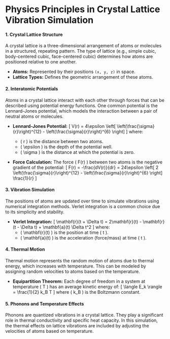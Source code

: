 # Physics Principles in Crystal Lattice Vibration Simulation

#### 1. Crystal Lattice Structure
A crystal lattice is a three-dimensional arrangement of atoms or molecules in a structured, repeating pattern. The type of lattice (e.g., simple cubic, body-centered cubic, face-centered cubic) determines how atoms are positioned relative to one another.

- **Atoms:** Represented by their positions `(x, y, z)` in space.
- **Lattice Types:** Defines the geometric arrangement of these atoms.

#### 2. Interatomic Potentials
Atoms in a crystal lattice interact with each other through forces that can be described using potential energy functions. One common potential is the Lennard-Jones potential, which models the interaction between a pair of neutral atoms or molecules.

- **Lennard-Jones Potential:**
  \[
  V(r) = 4\epsilon \left[ \left(\frac{\sigma}{r}\right)^{12} - \left(\frac{\sigma}{r}\right)^{6} \right]
  \]
  where:
  - \( r \) is the distance between two atoms.
  - \( \epsilon \) is the depth of the potential well.
  - \( \sigma \) is the distance at which the potential is zero.

- **Force Calculation:**
  The force \( F(r) \) between two atoms is the negative gradient of the potential:
  \[
  F(r) = -\frac{dV(r)}{dr} = 24\epsilon \left[ 2 \left(\frac{\sigma}{r}\right)^{12} - \left(\frac{\sigma}{r}\right)^{6} \right] \frac{1}{r}
  \]

#### 3. Vibration Simulation
The positions of atoms are updated over time to simulate vibrations using numerical integration methods. Verlet integration is a common choice due to its simplicity and stability.

- **Verlet Integration:**
  \[
  \mathbf{r}(t + \Delta t) = 2\mathbf{r}(t) - \mathbf{r}(t - \Delta t) + \mathbf{a}(t) \Delta t^2
  \]
  where:
  - \( \mathbf{r}(t) \) is the position at time \( t \).
  - \( \mathbf{a}(t) \) is the acceleration (force/mass) at time \( t \).

#### 4. Thermal Motion
Thermal motion represents the random motion of atoms due to thermal energy, which increases with temperature. This can be modeled by assigning random velocities to atoms based on the temperature.

- **Equipartition Theorem:**
  Each degree of freedom in a system at temperature \( T \) has an average kinetic energy of:
  \[
  \langle E_k \rangle = \frac{1}{2} k_B T
  \]
  where \( k_B \) is the Boltzmann constant.

#### 5. Phonons and Temperature Effects
Phonons are quantized vibrations in a crystal lattice. They play a significant role in thermal conductivity and specific heat capacity. In this simulation, the thermal effects on lattice vibrations are included by adjusting the velocities of atoms based on temperature.
